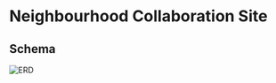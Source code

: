 # Neighbourhood Collaboration Site

## Schema
![ERD](https://github.com/[username]/[reponame]/blob/[branch]/image.jpg?raw=true)
